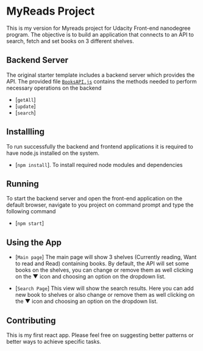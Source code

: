 # MyReads Project

This is my version for Myreads project for Udacity Front-end nanodegree program. The objective is to build an application that connects to an API to search, fetch and set books on 3 different shelves.

## Backend Server
The original starter template includes a backend server which provides the API. The provided file [`BooksAPI.js`](src/BooksAPI.js) contains the methods needed to perform necessary operations on the backend
* [`getAll`]
* [`update`]
* [`search`]

## Installling
To run successfully the backend and frontend applications it is required to have node.js installed on the system.
* [`npm install`]. To install required node modules and dependencies

## Running
To start the backend server and open the front-end application on the default browser, navigate to you project on command prompt and type the following command
* [`npm start`]

## Using the App
* [`Main page`] The main page will show 3 shelves (Currently reading, Want to read and Read) containing books. By default, the API will set some books on the shelves, you can change or remove them as well clicking on the ▼ icon and choosing an option on the dropdown list.

* [`Search Page`] This view will show the search results. Here you can add new book to shelves or also change or remove them as well clicking on the ▼ icon and choosing an option on the dropdown list.

## Contributing
This is my first react app. Please feel free on suggesting better patterns or better ways to achieve specific tasks.
